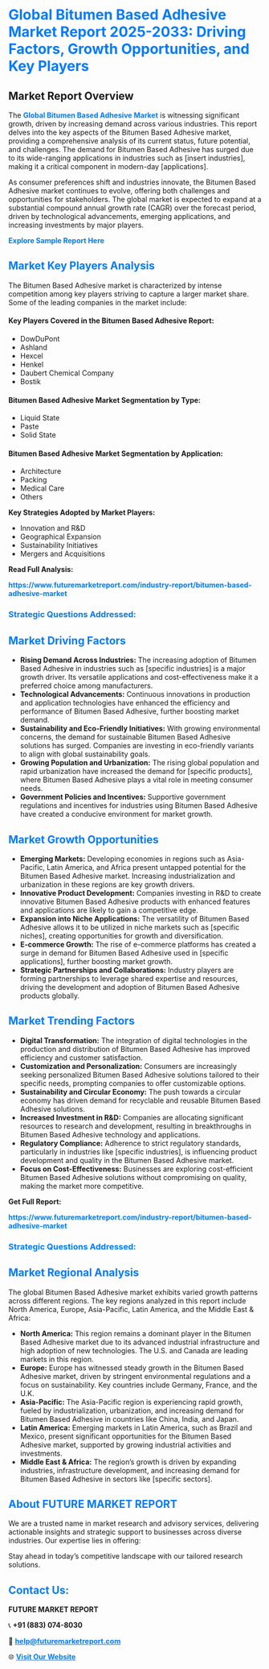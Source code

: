 <h1 style="color: #007BFF;">Global Bitumen Based Adhesive Market Report 2025-2033: Driving Factors, Growth Opportunities, and Key Players</h1>

<section id="overview">
<h2>Market Report Overview</h2>
<p>The <a href="https://www.futuremarketreport.com/industry-report/bitumen-based-adhesive-market" style="color: #007BFF; text-decoration: none;"><strong>Global Bitumen Based Adhesive Market</strong></a> is witnessing significant growth, driven by increasing demand across various industries. This report delves into the key aspects of the Bitumen Based Adhesive market, providing a comprehensive analysis of its current status, future potential, and challenges. The demand for Bitumen Based Adhesive has surged due to its wide-ranging applications in industries such as [insert industries], making it a critical component in modern-day [applications].</p>
<p>As consumer preferences shift and industries innovate, the Bitumen Based Adhesive market continues to evolve, offering both challenges and opportunities for stakeholders. The global market is expected to expand at a substantial compound annual growth rate (CAGR) over the forecast period, driven by technological advancements, emerging applications, and increasing investments by major players.</p>
</section>

<section id="overview">
<p><a href="https://www.futuremarketreport.com/request-sample/reportId=114538" style="color: #007BFF; text-decoration: none;"><strong>Explore Sample Report Here</strong></a></p>
</section>

<section id="key-players">
<h2 style="color: #007BFF;">Market Key Players Analysis</h2>
<p>The Bitumen Based Adhesive market is characterized by intense competition among key players striving to capture a larger market share. Some of the leading companies in the market include:</p>
<h4>Key Players Covered in the Bitumen Based Adhesive Report:</h4>
<ul><li>DowDuPont</li><li>Ashland</li><li>Hexcel</li><li>Henkel</li><li>Daubert Chemical Company</li><li>Bostik</li></ul>
<h4>Bitumen Based Adhesive Market Segmentation by Type:</h4>
<ul><li>Liquid State</li><li>Paste</li><li>Solid State</li></ul>

<h4>Bitumen Based Adhesive Market Segmentation by Application:</h4>
<ul><li>Architecture</li><li>Packing</li><li>Medical Care</li><li>Others</li></ul>
<p><strong>Key Strategies Adopted by Market Players:</strong></p>
<ul>
<li>Innovation and R&D</li>
<li>Geographical Expansion</li>
<li>Sustainability Initiatives</li>
<li>Mergers and Acquisitions</li>
</ul>
</section>

<section>
<p><strong>Read Full Analysis: </strong></p><a href="https://www.futuremarketreport.com/industry-report/bitumen-based-adhesive-market" style="color: #007BFF; text-decoration: none;"><strong>https://www.futuremarketreport.com/industry-report/bitumen-based-adhesive-market</strong></a>
<h3 style="color: #007BFF;">Strategic Questions Addressed:</h3>
</section>

<section id="driving-factors">
<h2 style="color: #007BFF;">Market Driving Factors</h2>
<ul>
<li><strong>Rising Demand Across Industries:</strong> The increasing adoption of Bitumen Based Adhesive in industries such as [specific industries] is a major growth driver. Its versatile applications and cost-effectiveness make it a preferred choice among manufacturers.</li>
<li><strong>Technological Advancements:</strong> Continuous innovations in production and application technologies have enhanced the efficiency and performance of Bitumen Based Adhesive, further boosting market demand.</li>
<li><strong>Sustainability and Eco-Friendly Initiatives:</strong> With growing environmental concerns, the demand for sustainable Bitumen Based Adhesive solutions has surged. Companies are investing in eco-friendly variants to align with global sustainability goals.</li>
<li><strong>Growing Population and Urbanization:</strong> The rising global population and rapid urbanization have increased the demand for [specific products], where Bitumen Based Adhesive plays a vital role in meeting consumer needs.</li>
<li><strong>Government Policies and Incentives:</strong> Supportive government regulations and incentives for industries using Bitumen Based Adhesive have created a conducive environment for market growth.</li>
</ul>
</section>

<section id="growth-opportunities">
<h2 style="color: #007BFF;">Market Growth Opportunities</h2>
<ul>
<li><strong>Emerging Markets:</strong> Developing economies in regions such as Asia-Pacific, Latin America, and Africa present untapped potential for the Bitumen Based Adhesive market. Increasing industrialization and urbanization in these regions are key growth drivers.</li>
<li><strong>Innovative Product Development:</strong> Companies investing in R&D to create innovative Bitumen Based Adhesive products with enhanced features and applications are likely to gain a competitive edge.</li>
<li><strong>Expansion into Niche Applications:</strong> The versatility of Bitumen Based Adhesive allows it to be utilized in niche markets such as [specific niches], creating opportunities for growth and diversification.</li>
<li><strong>E-commerce Growth:</strong> The rise of e-commerce platforms has created a surge in demand for Bitumen Based Adhesive used in [specific applications], further boosting market growth.</li>
<li><strong>Strategic Partnerships and Collaborations:</strong> Industry players are forming partnerships to leverage shared expertise and resources, driving the development and adoption of Bitumen Based Adhesive products globally.</li>
</ul>
</section>

<section id="trending-factors">
<h2 style="color: #007BFF;">Market Trending Factors</h2>
<ul>
<li><strong>Digital Transformation:</strong> The integration of digital technologies in the production and distribution of Bitumen Based Adhesive has improved efficiency and customer satisfaction.</li>
<li><strong>Customization and Personalization:</strong> Consumers are increasingly seeking personalized Bitumen Based Adhesive solutions tailored to their specific needs, prompting companies to offer customizable options.</li>
<li><strong>Sustainability and Circular Economy:</strong> The push towards a circular economy has driven demand for recyclable and reusable Bitumen Based Adhesive solutions.</li>
<li><strong>Increased Investment in R&D:</strong> Companies are allocating significant resources to research and development, resulting in breakthroughs in Bitumen Based Adhesive technology and applications.</li>
<li><strong>Regulatory Compliance:</strong> Adherence to strict regulatory standards, particularly in industries like [specific industries], is influencing product development and quality in the Bitumen Based Adhesive market.</li>
<li><strong>Focus on Cost-Effectiveness:</strong> Businesses are exploring cost-efficient Bitumen Based Adhesive solutions without compromising on quality, making the market more competitive.</li>
</ul>
</section>

<section>
<p><strong>Get Full Report: </strong></p><a href="https://www.futuremarketreport.com/industry-report/bitumen-based-adhesive-market" style="color: #007BFF; text-decoration: none;"><strong>https://www.futuremarketreport.com/industry-report/bitumen-based-adhesive-market</strong></a>
<h3 style="color: #007BFF;">Strategic Questions Addressed:</h3>
</section>


<section id="regional-analysis">
<h2 style="color: #007BFF;">Market Regional Analysis</h2>
<p>The global Bitumen Based Adhesive market exhibits varied growth patterns across different regions. The key regions analyzed in this report include North America, Europe, Asia-Pacific, Latin America, and the Middle East & Africa:</p>
<ul>
<li><strong>North America:</strong> This region remains a dominant player in the Bitumen Based Adhesive market due to its advanced industrial infrastructure and high adoption of new technologies. The U.S. and Canada are leading markets in this region.</li>
<li><strong>Europe:</strong> Europe has witnessed steady growth in the Bitumen Based Adhesive market, driven by stringent environmental regulations and a focus on sustainability. Key countries include Germany, France, and the U.K.</li>
<li><strong>Asia-Pacific:</strong> The Asia-Pacific region is experiencing rapid growth, fueled by industrialization, urbanization, and increasing demand for Bitumen Based Adhesive in countries like China, India, and Japan.</li>
<li><strong>Latin America:</strong> Emerging markets in Latin America, such as Brazil and Mexico, present significant opportunities for the Bitumen Based Adhesive market, supported by growing industrial activities and investments.</li>
<li><strong>Middle East & Africa:</strong> The region’s growth is driven by expanding industries, infrastructure development, and increasing demand for Bitumen Based Adhesive in sectors like [specific sectors].</li>
</ul>
</section>

<footer>
<h2 style="color: #007BFF;">About FUTURE MARKET REPORT</h2>
<p>We are a trusted name in market research and advisory services, delivering actionable insights and strategic support to businesses across diverse industries. Our expertise lies in offering:</p>

<p>Stay ahead in today’s competitive landscape with our tailored research solutions.</p>

<h2 style="color: #007BFF;">Contact Us:</h2>
<p><strong>FUTURE MARKET REPORT</strong></p>
<p>📞 <strong>+91 (883) 074-8030</strong></p>
<p>📧 <strong><a href="mailto:help@futuremarketreport.com" style="color: #007BFF;">help@futuremarketreport.com</a></strong></p>
<p>🌐 <strong><a href="https://www.futuremarketreport.com/" style="color: #007BFF;">Visit Our Website</a></strong></p>
</footer>